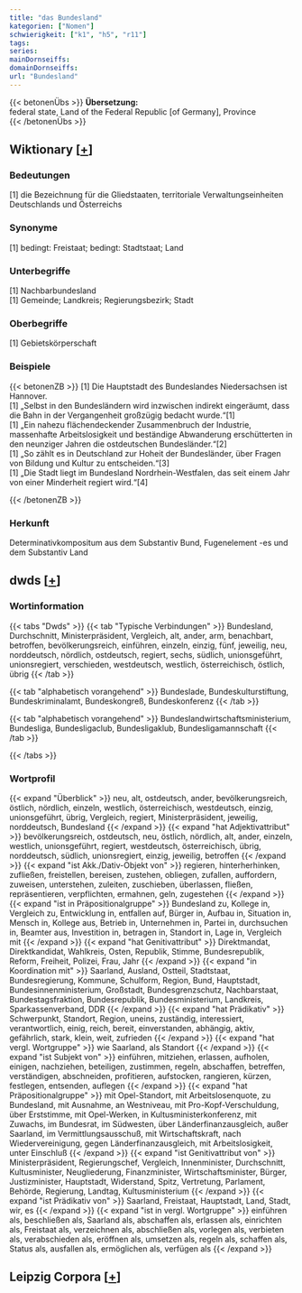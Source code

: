 ```yaml
---
title: "das Bundesland"
kategorien: ["Nomen"]
schwierigkeit: ["k1", "h5", "r11"]
tags:
series:
mainDornseiffs:
domainDornseiffs:
url: "Bundesland"
---
```


{{< betonenÜbs >}}
**Übersetzung:**  
federal state, Land of the Federal Republic [of Germany], Province  
{{< /betonenÜbs >}}

## Wiktionary [[+](https://de.wiktionary.org/wiki/Bundesland)]

### Bedeutungen
[1] die Bezeichnung für die Gliedstaaten, territoriale Verwaltungseinheiten Deutschlands und Österreichs  

### Synonyme
[1] bedingt: Freistaat; bedingt: Stadtstaat; Land  

### Unterbegriffe
[1] Nachbarbundesland  
[1] Gemeinde; Landkreis; Regierungsbezirk; Stadt  

### Oberbegriffe
[1] Gebietskörperschaft  

### Beispiele
{{< betonenZB >}}
[1] Die Hauptstadt des Bundeslandes Niedersachsen ist Hannover.  
[1] „Selbst in den Bundesländern wird inzwischen indirekt eingeräumt, dass die Bahn in der Vergangenheit großzügig bedacht wurde.“[1]  
[1] „Ein nahezu flächendeckender Zusammenbruch der Industrie, massenhafte Arbeitslosigkeit und beständige Abwanderung erschütterten in den neunziger Jahren die ostdeutschen Bundesländer.“[2]  
[1] „So zählt es in Deutschland zur Hoheit der Bundesländer, über Fragen von Bildung und Kultur zu entscheiden.“[3]  
[1] „Die Stadt liegt im Bundesland Nordrhein-Westfalen, das seit einem Jahr von einer Minderheit regiert wird.“[4]  

{{< /betonenZB >}}
### Herkunft
Determinativkompositum aus dem Substantiv Bund, Fugenelement -es und dem Substantiv Land  



## dwds [[+](https://www.dwds.de/wb/Bundesland)]

### Wortinformation
{{< tabs "Dwds" >}}
{{< tab "Typische Verbindungen" >}}
Bundesland, Durchschnitt, Ministerpräsident, Vergleich, alt, ander, arm, benachbart, betroffen, bevölkerungsreich, einführen, einzeln, einzig, fünf, jeweilig, neu, norddeutsch, nördlich, ostdeutsch, regiert, sechs, südlich, unionsgeführt, unionsregiert, verschieden, westdeutsch, westlich, österreichisch, östlich, übrig
{{< /tab >}}

{{< tab "alphabetisch vorangehend" >}}
Bundeslade, Bundeskulturstiftung, Bundeskriminalamt, Bundeskongreß, Bundeskonferenz
{{< /tab >}}

{{< tab "alphabetisch vorangehend" >}}
Bundeslandwirtschaftsministerium, Bundesliga, Bundesligaclub, Bundesligaklub, Bundesligamannschaft
{{< /tab >}}

{{< /tabs >}}

### Wortprofil
{{< expand "Überblick" >}} neu, alt, ostdeutsch, ander, bevölkerungsreich, östlich, nördlich, einzeln, westlich, österreichisch, westdeutsch, einzig, unionsgeführt, übrig, Vergleich, regiert, Ministerpräsident, jeweilig, norddeutsch, Bundesland {{< /expand >}}
{{< expand "hat Adjektivattribut" >}} bevölkerungsreich, ostdeutsch, neu, östlich, nördlich, alt, ander, einzeln, westlich, unionsgeführt, regiert, westdeutsch, österreichisch, übrig, norddeutsch, südlich, unionsregiert, einzig, jeweilig, betroffen {{< /expand >}}
{{< expand "ist Akk./Dativ-Objekt von" >}} regieren, hinterherhinken, zufließen, freistellen, bereisen, zustehen, obliegen, zufallen, auffordern, zuweisen, unterstehen, zuleiten, zuschieben, überlassen, fließen, repräsentieren, verpflichten, ermahnen, geln, zugestehen {{< /expand >}}
{{< expand "ist in Präpositionalgruppe" >}} Bundesland zu, Kollege in, Vergleich zu, Entwicklung in, entfallen auf, Bürger in, Aufbau in, Situation in, Mensch in, Kollege aus, Betrieb in, Unternehmen in, Partei in, durchsuchen in, Beamter aus, Investition in, betragen in, Standort in, Lage in, Vergleich mit {{< /expand >}}
{{< expand "hat Genitivattribut" >}} Direktmandat, Direktkandidat, Wahlkreis, Osten, Republik, Stimme, Bundesrepublik, Reform, Freiheit, Polizei, Frau, Jahr {{< /expand >}}
{{< expand "in Koordination mit" >}} Saarland, Ausland, Ostteil, Stadtstaat, Bundesregierung, Kommune, Schulform, Region, Bund, Hauptstadt, Bundesinnenministerium, Großstadt, Bundesgrenzschutz, Nachbarstaat, Bundestagsfraktion, Bundesrepublik, Bundesministerium, Landkreis, Sparkassenverband, DDR {{< /expand >}}
{{< expand "hat Prädikativ" >}} Schwerpunkt, Standort, Region, uneins, zuständig, interessiert, verantwortlich, einig, reich, bereit, einverstanden, abhängig, aktiv, gefährlich, stark, klein, weit, zufrieden {{< /expand >}}
{{< expand "hat vergl. Wortgruppe" >}} wie Saarland, als Standort {{< /expand >}}
{{< expand "ist Subjekt von" >}} einführen, mitziehen, erlassen, aufholen, einigen, nachziehen, beteiligen, zustimmen, regeln, abschaffen, betreffen, verständigen, abschneiden, profitieren, aufstocken, rangieren, kürzen, festlegen, entsenden, auflegen {{< /expand >}}
{{< expand "hat Präpositionalgruppe" >}} mit Opel-Standort, mit Arbeitslosenquote, zu Bundesland, mit Ausnahme, an Westniveau, mit Pro-Kopf-Verschuldung, über Erststimme, mit Opel-Werken, in Kultusministerkonferenz, mit Zuwachs, im Bundesrat, im Südwesten, über Länderfinanzausgleich, außer Saarland, im Vermittlungsausschuß, mit Wirtschaftskraft, nach Wiedervereinigung, gegen Länderfinanzausgleich, mit Arbeitslosigkeit, unter Einschluß {{< /expand >}}
{{< expand "ist Genitivattribut von" >}} Ministerpräsident, Regierungschef, Vergleich, Innenminister, Durchschnitt, Kultusminister, Neugliederung, Finanzminister, Wirtschaftsminister, Bürger, Justizminister, Hauptstadt, Widerstand, Spitz, Vertretung, Parlament, Behörde, Regierung, Landtag, Kultusministerium {{< /expand >}}
{{< expand "ist Prädikativ von" >}} Saarland, Freistaat, Hauptstadt, Land, Stadt, wir, es {{< /expand >}}
{{< expand "ist in vergl. Wortgruppe" >}} einführen als, beschließen als, Saarland als, abschaffen als, erlassen als, einrichten als, Freistaat als, verzeichnen als, abschließen als, vorlegen als, verbieten als, verabschieden als, eröffnen als, umsetzen als, regeln als, schaffen als, Status als, ausfallen als, ermöglichen als, verfügen als {{< /expand >}}

## Leipzig Corpora [[+](https://corpora.uni-leipzig.de/en/res?word=Bundesland&corpusId=deu_newscrawl-public_2018)]

